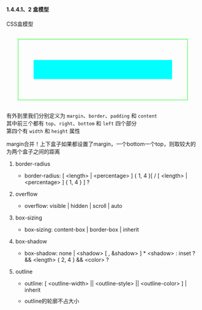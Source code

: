 #### 1.4.4.1、2 盒模型 ####
CSS盒模型

<div style = " margin: 30px;border:1px solid #0F0;padding:40px 40px 40px ">
<p style = " height:50px;margin,padding:0;background:#0ff; ">	
</p></div>

有外到里我们分别定义为 `margin`、`border`、`padding` 和 `content`  
其中前三个都有 `top`、`right`、`bottom` 和 `left` 四个部分  
第四个有 `width` 和 `height` 属性

margin合并！上下盒子如果都设置了margin，一个bottom一个top，则取较大的为两个盒子之间的距离


1. border-radius
	- <div style="margin-bottom:10px;width :100%;">border-radius: [ &lt;length> | &lt;percentage> ] { 1, 4 }[ / [ &lt;length> | &lt;percentage> ] { 1, 4 } ] ? </div>

2. overflow
	- <div style="margin-bottom:10px;width :100%;">overflow: visible | hidden | scroll | auto</div>

3. box-sizing
	- <div style="margin-bottom:10px;width :100%;">box-sizing: content-box | border-box | inherit</div>

4. box-shadow
	- <div style="margin-bottom:10px;width :100%;">box-shadow: none | &lt;shadow> [ , &shadow> ] * &lt;shadow> : inset ? && &lt;length> { 2, 4 } && &lt;color> ? </div>

5. outline
	- <div style="margin-bottom:10px;width :100%;">outline: [ &lt;outline-width> || &lt;outline-style> || &lt;outline-color> ] | inherit </div>
	- outline的轮廓不占大小
